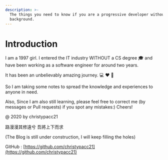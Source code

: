 ```yaml
---
description: >-
  The things you need to know if you are a progressive developer without a CS
  background.
---
```


# Introduction

I am a 1997 girl. I entered the IT industry WITHOUT a CS degree 🎓 and have been working as a software engineer for around two years.

It has been an unbelievably amazing journey. 💻 ❤️ 🐫

So I am taking some notes to spread the knowledge and experiences to anyone in need.

Also, Since I am also still learning, please feel free to correct me \(by messages or Pull requests\) if you spot any mistakes:\) Cheers!

@ 2020 by christypacc21

路漫漫其修遠兮 吾將上下而求

\(The Blog is still under construction, I will keep filling the holes\)

GitHub : [https://github.com/christypacc21](https://github.com/christypacc21)

